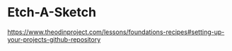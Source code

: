 # Etch-A-Sketch
https://www.theodinproject.com/lessons/foundations-recipes#setting-up-your-projects-github-repository
